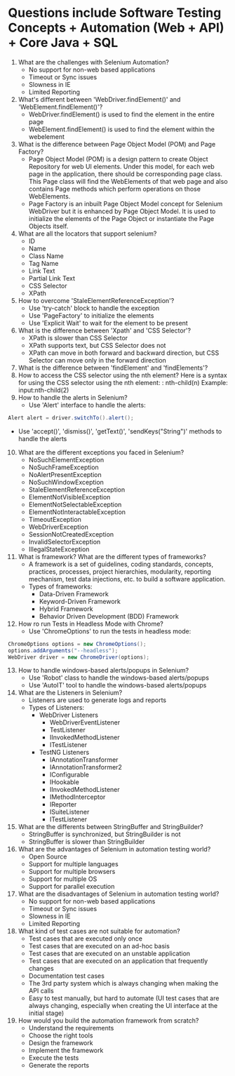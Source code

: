 # Questions include Software Testing Concepts + Automation (Web + API) + Core Java + SQL

1. What are the challenges with Selenium Automation?
   - No support for non-web based applications
   - Timeout or Sync issues
   - Slowness in IE
   - Limited Reporting
2. What's different between 'WebDriver.findElement()' and 'WebElement.findElement()'?
   - WebDriver.findElement() is used to find the element in the entire page
   - WebElement.findElement() is used to find the element within the webelement
3. What is the difference between Page Object Model (POM) and Page Factory?
   - Page Object Model (POM) is a design pattern to create Object Repository for web UI elements. Under this model, for each web page in the application, there should be corresponding page class. This Page class will find the WebElements of that web page and also contains Page methods which perform operations on those WebElements.
   - Page Factory is an inbuilt Page Object Model concept for Selenium WebDriver but it is enhanced by Page Object Model. It is used to initialize the elements of the Page Object or instantiate the Page Objects itself.
4. What are all the locators that support selenium?
   - ID
   - Name
   - Class Name
   - Tag Name
   - Link Text
   - Partial Link Text
   - CSS Selector
   - XPath
5. How to overcome 'StaleElementReferenceException'?
   - Use 'try-catch' block to handle the exception
   - Use 'PageFactory' to initialize the elements
   - Use 'Explicit Wait' to wait for the element to be present
6. What is the difference between 'Xpath' and 'CSS Selector'?
   - XPath is slower than CSS Selector
   - XPath supports text, but CSS Selector does not
   - XPath can move in both forward and backward direction, but CSS Selector can move only in the forward direction
7. What is the difference between 'findElement' and 'findElements'?
8. How to access the CSS selector using the nth element?
   Here is a syntax for using the CSS selector using the nth element: <type>: nth-child(n)
   Example: input:nth-child(2)
9. How to handle the alerts in Selenium?
   - Use 'Alert' interface to handle the alerts: 
  ```java
  Alert alert = driver.switchTo().alert();
  ```
   - Use 'accept()', 'dismiss()', 'getText()', 'sendKeys("String")' methods to handle the alerts
10. What are the different exceptions you faced in Selenium?
    - NoSuchElementException
    - NoSuchFrameException
    - NoAlertPresentException
    - NoSuchWindowException
    - StaleElementReferenceException
    - ElementNotVisibleException
    - ElementNotSelectableException
    - ElementNotInteractableException
    - TimeoutException
    - WebDriverException
    - SessionNotCreatedException
    - InvalidSelectorException
    - IllegalStateException
11. What is framework? What are the different types of frameworks?
    - A framework is a set of guidelines, coding standards, concepts, practices, processes, project hierarchies, modularity, reporting mechanism, test data injections, etc. to build a software application.
    - Types of frameworks:
      - Data-Driven Framework
      - Keyword-Driven Framework
      - Hybrid Framework
      - Behavior Driven Development (BDD) Framework
12. How ro run Tests in Headless Mode with Chrome?
    - Use 'ChromeOptions' to run the tests in headless mode:
  ```java
  ChromeOptions options = new ChromeOptions();
  options.addArguments("--headless");
  WebDriver driver = new ChromeDriver(options);
  ```
13. How to handle windows-based alerts/popups in Selenium?
    - Use 'Robot' class to handle the windows-based alerts/popups
    - Use 'AutoIT' tool to handle the windows-based alerts/popups
14. What are the Listeners in Selenium?
    - Listeners are used to generate logs and reports
    - Types of Listeners:
      - WebDriver Listeners
        - WebDriverEventListener
        - TestListener
        - IInvokedMethodListener
        - ITestListener
      - TestNG Listeners
        - IAnnotationTransformer
        - IAnnotationTransformer2
        - IConfigurable
        - IHookable
        - IInvokedMethodListener
        - IMethodInterceptor
        - IReporter
        - ISuiteListener
        - ITestListener
15. What are the differents between StringBuffer and StringBuilder?
    - StringBuffer is synchronized, but StringBuilder is not
    - StringBuffer is slower than StringBuilder
16. What are the advantages of Selenium in automation testing world?
    - Open Source
    - Support for multiple languages
    - Support for multiple browsers
    - Support for multiple OS
    - Support for parallel execution
17. What are the disadvantages of Selenium in automation testing world?
    - No support for non-web based applications
    - Timeout or Sync issues
    - Slowness in IE
    - Limited Reporting
18. What kind of test cases are not suitable for automation?
    - Test cases that are executed only once
    - Test cases that are executed on an ad-hoc basis
    - Test cases that are executed on an unstable application
    - Test cases that are executed on an application that frequently changes
    - Documentation test cases
    - The 3rd party system which is always changing when making the API calls
    - Easy to test manually, but hard to automate (UI test cases that are always changing, especially when creating the UI interface at the initial stage)
19. How would you build the automation framework from scratch?
    - Understand the requirements
    - Choose the right tools
    - Design the framework
    - Implement the framework
    - Execute the tests
    - Generate the reports